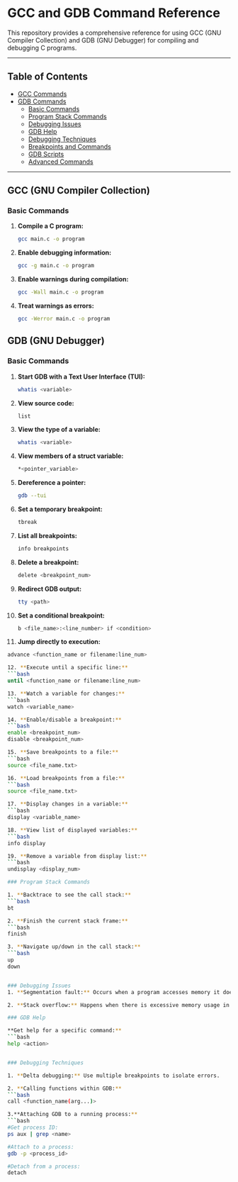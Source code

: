 # GCC and GDB Command Reference

This repository provides a comprehensive reference for using GCC (GNU Compiler Collection) and GDB (GNU Debugger) for compiling and debugging C programs.

---

## Table of Contents

- [GCC Commands](#gcc-gnu-compiler-collection)
- [GDB Commands](#gdb-gnu-debugger)
  - [Basic Commands](#basic-commands)
  - [Program Stack Commands](#program-stack-commands)
  - [Debugging Issues](#debugging-issues)
  - [GDB Help](#gdb-help)
  - [Debugging Techniques](#debugging-techniques)
  - [Breakpoints and Commands](#breakpoints-and-commands)
  - [GDB Scripts](#gdb-scripts)
  - [Advanced Commands](#advanced-commands)

---

## GCC (GNU Compiler Collection)

### Basic Commands

1. **Compile a C program:**
   ```bash
   gcc main.c -o program

2. **Enable debugging information:**
   ```bash
   gcc -g main.c -o program
   
3. **Enable warnings during compilation:**
   ```bash
   gcc -Wall main.c -o program
   
4. **Treat warnings as errors:**
   ```bash
   gcc -Werror main.c -o program

## GDB (GNU Debugger)

### Basic Commands

1. **Start GDB with a Text User Interface (TUI):**
   ```bash
   whatis <variable>

2. **View source code:**
   ```bash
   list

3. **View the type of a variable:**
   ```bash
   whatis <variable>

4. **View members of a struct variable:**
   ```bash
   *<pointer_variable>

5. **Dereference a pointer:**
   ```bash
   gdb --tui

6. **Set a temporary breakpoint:**
   ```bash
   tbreak

7. **List all breakpoints:**
   ```bash
   info breakpoints

8. **Delete a breakpoint:**
   ```bash
   delete <breakpoint_num>

9. **Redirect GDB output:**
   ```bash
   tty <path>

10. **Set a conditional breakpoint:**
    ```bash
    b <file_name>:<line_number> if <condition>

11. **Jump directly to execution:**
   ```bash
   advance <function_name or filename:line_num>

12. **Execute until a specific line:**
   ```bash
   until <function_name or filename:line_num>

13. **Watch a variable for changes:**
   ```bash
   watch <variable_name>

14. **Enable/disable a breakpoint:**
   ```bash
   enable <breakpoint_num>
   disable <breakpoint_num>

15. **Save breakpoints to a file:**
   ```bash
   source <file_name.txt>

16. **Load breakpoints from a file:**
   ```bash
   source <file_name.txt>

17. **Display changes in a variable:**
   ```bash
   display <variable_name>

18. **View list of displayed variables:**
   ```bash
   info display

19. **Remove a variable from display list:**
   ```bash
   undisplay <display_num>

### Program Stack Commands

1. **Backtrace to see the call stack:**
   ```bash
   bt

2. **Finish the current stack frame:**
   ```bash
   finish

3. **Navigate up/down in the call stack:**
   ```bash
   up
   down


### Debugging Issues
1. **Segmentation fault:** Occurs when a program accesses memory it does not own.

2. **Stack overflow:** Happens when there is excessive memory usage in the call stack.

### GDB Help

**Get help for a specific command:**
   ```bash
   help <action>


### Debugging Techniques

1. **Delta debugging:** Use multiple breakpoints to isolate errors.

2. **Calling functions within GDB:**
   ```bash
   call <function_name(arg...)>

3.**Attaching GDB to a running process:**
  ```bash
  #Get process ID:
  ps aux | grep <name>

  #Attach to a process:
  gdb -p <process_id>

  #Detach from a process:
  detach

